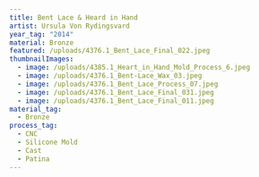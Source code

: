 ```yaml
---
title: Bent Lace & Heard in Hand
artist: Ursula Von Rydingsvard
year_tag: "2014"
material: Bronze
featured: /uploads/4376.1_Bent_Lace_Final_022.jpeg
thumbnailImages:
  - image: /uploads/4385.1_Heart_in_Hand_Mold_Process_6.jpeg
  - image: /uploads/4376.1_Bent-Lace_Wax_03.jpeg
  - image: /uploads/4376.1_Bent_Lace_Process_07.jpeg
  - image: /uploads/4376.1_Bent_Lace_Final_031.jpeg
  - image: /uploads/4376.1_Bent_Lace_Final_011.jpeg
material_tag:
  - Bronze
process_tag:
  - CNC
  - Silicone Mold
  - Cast
  - Patina
---
```

